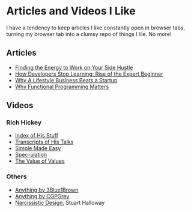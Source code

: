 # Articles and Videos I Like
I have a tendency to keep articles I like constantly open in browser tabs,
turning my browser tab into a clumsy repo of things I lile. No more!

## Articles
* [Finding the Energy to Work on Your Side Hustle](https://www.startups.co/articles/finding-the-energy-to-work-on-your-sidehustle?ref=quuu&utm_content=buffer98172&utm_medium=social&utm_source=facebook.com&utm_campaign=buffer)
* [How Developers Stop Learning: Rise of the Expert Beginner](https://www.daedtech.com/how-developers-stop-learning-rise-of-the-expert-beginner/)
* [Why A Lifestyle Business Beats a Startup](https://bugfender.com/blog/why-a-lifestyle-business-beats-a-startup/)
* [Why Functional Programming Matters](https://www.cs.kent.ac.uk/people/staff/dat/miranda/whyfp90.pdf)

## Videos
### Rich Hickey
* [Index of His Stuff](https://github.com/tallesl/Rich-Hickey-fanclub)
* [Transcripts of His Talks](https://github.com/matthiasn/talk-transcripts/tree/master/Hickey_Rich)
* [Simple Made Easy](https://www.infoq.com/presentations/Simple-Made-Easy)
* [Spec-ulation](https://www.youtube.com/watch?v=oyLBGkS5ICk)
* [The Value of Values](https://www.youtube.com/watch?v=-6BsiVyC1kM)

### Others
* [Anything by 3Blue1Brown](https://www.youtube.com/channel/UCYO_jab_esuFRV4b17AJtAw)
* [Anything by CGPGrey](https://www.youtube.com/user/CGPGrey)
* [Narcissistic Design](https://www.youtube.com/watch?v=LEZv-kQUSi4), Stuart Halloway
